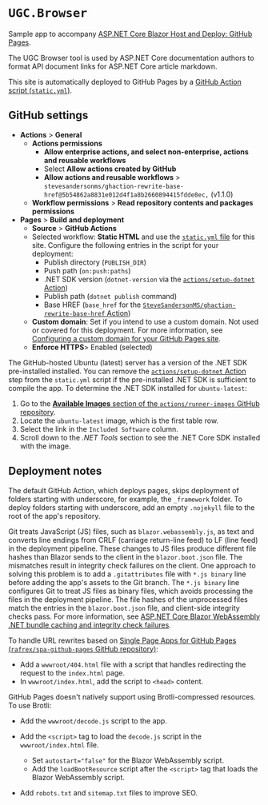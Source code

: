# `UGC.Browser`

Sample app to accompany [ASP.NET Core Blazor Host and Deploy: GitHub Pages](https://learn.microsoft.com/aspnet/core/blazor/host-and-deploy/webassembly/github-pages).

The UGC Browser tool is used by ASP.NET Core documentation authors to format API document links for ASP.NET Core article markdown.

This site is automatically deployed to GitHub Pages by a [GitHub Action script (`static.yml`)](https://github.com/dotnet/blazor-samples/blob/main/.github/workflows/static.yml).

## GitHub settings

* **Actions** > **General**
  * **Actions permissions**
    * **Allow enterprise actions, and select non-enterprise, actions and reusable workflows**
    * Select **Allow actions created by GitHub**
    * **Allow actions and reusable workflows** > `stevesandersonms/ghaction-rewrite-base-href@5b54862a8831e012d4f1a8b2660894415fdde8ec,` (v1.1.0)
  * **Workflow permissions** > **Read repository contents and packages permissions**
* **Pages** > **Build and deployment**
  * **Source** > **GitHub Actions**
  * Selected workflow: **Static HTML** and use the [`static.yml` file](https://github.com/dotnet/blazor-samples/blob/main/.github/workflows/static.yml) for this site. Configure the following entries in the script for your deployment:
    * Publish directory (`PUBLISH_DIR`)
    * Push path (`on:push:paths`)
    * .NET SDK version (`dotnet-version` via the [`actions/setup-dotnet` Action](https://github.com/actions/setup-dotnet))
    * Publish path (`dotnet publish` command)
    * Base HREF (`base_href` for the [`SteveSandersonMS/ghaction-rewrite-base-href` Action](https://github.com/SteveSandersonMS/ghaction-rewrite-base-href))
  * **Custom domain**: Set if you intend to use a custom domain. Not used or covered for this deployment. For more information, see [Configuring a custom domain for your GitHub Pages site](https://docs.github.com/pages/configuring-a-custom-domain-for-your-github-pages-site).
  * **Enforce HTTPS**> Enabled (selected)

The GitHub-hosted Ubuntu (latest) server has a version of the .NET SDK pre-installed installed. You can remove the [`actions/setup-dotnet` Action](https://github.com/actions/setup-dotnet) step from the `static.yml` script if the pre-installed .NET SDK is sufficient to compile the app. To determine the .NET SDK installed for `ubuntu-latest`:

1. Go to the [**Available Images** section of the `actions/runner-images` GitHub repository](https://github.com/actions/runner-images?tab=readme-ov-file#available-images).
1. Locate the `ubuntu-latest` image, which is the first table row.
1. Select the link in the `Included Software` column.
1. Scroll down to the *.NET Tools* section to see the .NET Core SDK installed with the image.

## Deployment notes

The default GitHub Action, which deploys pages, skips deployment of folders starting with underscore, for example, the `_framework` folder. To deploy folders starting with underscore, add an empty `.nojekyll` file to the root of the app's repository.

Git treats JavaScript (JS) files, such as `blazor.webassembly.js`, as text and converts line endings from CRLF (carriage return-line feed) to LF (line feed) in the deployment pipeline. These changes to JS files produce different file hashes than Blazor sends to the client in the `blazor.boot.json` file. The mismatches result in integrity check failures on the client. One approach to solving this problem is to add a `.gitattributes` file with `*.js binary` line before adding the app's assets to the Git branch. The `*.js binary` line configures Git to treat JS files as binary files, which avoids processing the files in the deployment pipeline. The file hashes of the unprocessed files match the entries in the `blazor.boot.json` file, and client-side integrity checks pass. For more information, see [ASP.NET Core Blazor WebAssembly .NET bundle caching and integrity check failures](https://learn.microsoft.com/aspnet/core/blazor/host-and-deploy/webassembly/bundle-caching-and-integrity-check-failures).

To handle URL rewrites based on [Single Page Apps for GitHub Pages (`rafrex/spa-github-pages` GitHub repository)](https://github.com/rafrex/spa-github-pages):

* Add a `wwwroot/404.html` file with a script that handles redirecting the request to the `index.html` page.
* In `wwwroot/index.html`, add the script to `<head>` content.

GitHub Pages doesn't natively support using Brotli-compressed resources. To use Brotli:

* Add the `wwwroot/decode.js` script to the app.
* Add the `<script>` tag to load the `decode.js` script in the `wwwroot/index.html` file.
  * Set `autostart="false"` for the Blazor WebAssembly script.
  * Add the `loadBootResource` script after the `<script>` tag that loads the Blazor WebAssembly script.

* Add `robots.txt` and `sitemap.txt` files to improve SEO.
